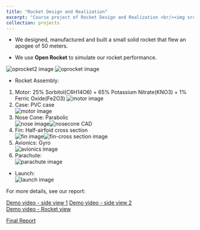 ```yaml
---
title: "Rocket Design and Realization"
excerpt: "Course project of Rocket Design and Realization <br/><img src='/images/Rocket.jpg'>"
collection: projects
---
```


* We designed, manufactured and built a small solid rocket that flew an apogee of 50 meters.

* We use **Open Rocket** to simulate our rocket performance.  

![oprocket2 image](https://goroyeh56.github.io/images/openrocket2.png)
![oprocket image](https://goroyeh56.github.io/images/openrocket1.png)

* Rocket Assembly:  
1. Motor:  25% Sorbitol(C6H14O6) + 65% Potassium Nitrate(KNO3) + 1% Ferric Oxide(Fe2O3)
![motor image](https://goroyeh56.github.io/images/motor.jpg)
2. Case:  PVC case  
![motor image](https://goroyeh56.github.io/images/rocketassembly.jpg)
3. Nose Cone:  Parabolic  
![nose image](https://goroyeh56.github.io/images/nosecone.jpg)![nosecone CAD](https://goroyeh56.github.io/images/nosecone_cad.png)
4. Fin:  Half-airfoid cross section  
![fin image](https://goroyeh56.github.io/images/fin.jpg)![fin-cross section image](https://goroyeh56.github.io/images/fin_cross.png)
5. Avionics:  Gyro  
![avionics image](https://goroyeh56.github.io/images/avionics.jpg)
6. Parachute:  
![parachute image](https://goroyeh56.github.io/images/parachute.jpg)
* Launch:    
![launch image](https://goroyeh56.github.io/images/launch.jpg)

For more details, see our report:  

[Demo video - side view 1](https://drive.google.com/file/d/1DRQaYvG6OddEeSuUU5OkVT5406UFMk0X/view?usp=sharing)
[Demo video - side view 2](https://drive.google.com/file/d/1Ox-HI4ju8XC_KOG9vMdGfkw5i-rLicDz/view?usp=sharing)  
[Demo video - Rocket view](https://drive.google.com/file/d/1P3r9UyAAKWnEoVzO7qutKHCu4u76cp3v/view?usp=sharing)  
 
[Final Report](https://drive.google.com/file/d/1cEQu_cGHtll56bnWa0JlFnLrQIc9aPeX/view?usp=sharing)  
